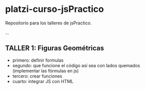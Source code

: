# platzi-curso-jsPractico
Repositorio para los talleres de jsPractico.

...


## TALLER 1: Figuras Geométricas

- primero: definir formulas
- segundo: que funcione el código así sea con lados quemados (implementar las fórmulas en js)
- tercero: crear funciones
- cuarto: integrar JS con HTML